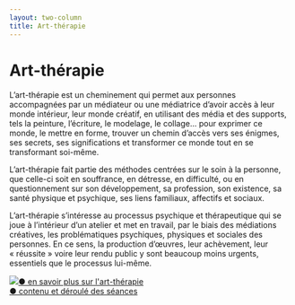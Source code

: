 ```yaml
---
layout: two-column
title: Art-thérapie
---
```

# Art-thérapie  

L’art-thérapie est un cheminement qui permet aux personnes accompagnées par un médiateur ou une médiatrice d’avoir accès à leur monde intérieur, leur monde créatif, en utilisant des média et des supports, tels la peinture, l’écriture, le modelage, le collage... pour exprimer ce monde, le mettre en forme, trouver un chemin d’accès vers ses énigmes, ses secrets, ses significations et transformer ce monde tout en se transformant soi-même. 

L’art-thérapie fait partie des méthodes centrées sur le soin à la personne, que celle-ci soit en souffrance, en détresse, en difficulté, ou en questionnement sur son développement, sa profession, son existence, sa santé physique et psychique, ses liens familiaux, affectifs et sociaux.

L’art-thérapie s’intéresse au processus psychique et thérapeutique qui se joue à l’intérieur d’un atelier et met en travail, par le biais des médiations créatives, les problématiques psychiques, physiques et sociales des personnes. En ce sens, la production d’œuvres, leur achèvement, leur « réussite » voire leur rendu public  y sont beaucoup moins urgents, essentiels que le processus lui-même. 

<a href="art-therapie-plus"><img src="http://res.cloudinary.com/dnxcesebo/image/upload/h_150,c_scale,r_10/h_150,c_limit,/v1526489453/décapsulette_gxq8bb.jpg" class="img">● en savoir plus sur l'art-thérapie</a><br>
<a href="contenu-des-seances-art-therapie">● contenu et déroulé des séances</a><br>


<!-- <div class="image-text-container">
  <div class="left-flex">
  <img src="http://res.cloudinary.com/dnxcesebo/image/upload/c_scale,h_250,r_10/v1526489453/décapsulette_gxq8bb.jpg" class="w3-image">
  </div>
  <div class="right-flex">
    <a href="art-therapie-plus">● en savoir plus sur l'art-thérapie</a><br>
    <a href="contenu-des-seances-art-therapie">● contenu et déroulé des séances</a>
  </div>
 -->
<!-- the above flex method causes the image to remain at a fixed size; whereas the inline method further above and not greyed out makes the image responsive!-->